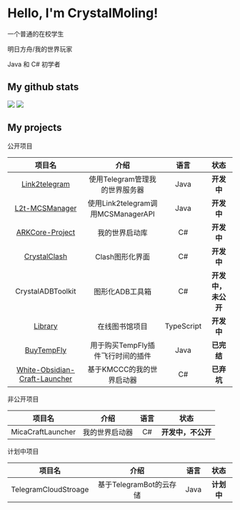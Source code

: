 # Hello, I'm CrystalMoling!
一个普通的在校学生

明日方舟/我的世界玩家

Java 和 C# 初学者
## My github stats
<img src="https://github-readme-stats.vercel.app/api?username=Crystal-Moling&show_icons=true&theme=tokyonight"/>
<img src="https://github-readme-stats.vercel.app/api/top-langs/?username=Crystal-Moling&layout=compact&theme=tokyonight"/>

## My projects

公开项目

|项目名|介绍|语言|状态|
|:---:|:---:|:---:|:---:|
|[Link2telegram](https://github.com/Crystal-Moling/link2telegram)|使用Telegram管理我的世界服务器|Java|**开发中**|
|[L2t-MCSManager](https://github.com/Crystal-Moling/L2t-MCSManager)|使用Link2telegram调用MCSManagerAPI|Java|**开发中**|
|[ARKCore-Project](https://github.com/Crystal-Moling/ARKCore-Project)|我的世界启动库|C#|**开发中**|
|[CrystalClash](https://github.com/Crystal-Moling/CrystalClash)|Clash图形化界面|C#|**开发中**|
|CrystalADBToolkit|图形化ADB工具箱|C#|**开发中，未公开**|
|[Library](https://github.com/Crystal-Moling/Library)|在线图书馆项目|TypeScript|**开发中**|
|[BuyTempFly](https://github.com/Crystal-Moling/BuyTempFly)|用于购买TempFly插件飞行时间的插件|Java|**已完结**|
|[White-Obsidian-Craft-Launcher](https://github.com/Crystal-Moling/White-Obsidian-Minecraft-Launcher)|基于KMCCC的我的世界启动器|C#|**已弃坑**|

非公开项目

|项目名|介绍|语言|状态|
|:---:|:---:|:---:|:---:|
|MicaCraftLauncher|我的世界启动器|C#|**开发中，不公开**|

计划中项目

|项目名|介绍|语言|状态|
|:---:|:---:|:---:|:---:|
|TelegramCloudStroage|基于TelegramBot的云存储|Java|**计划中**|
